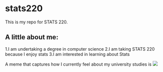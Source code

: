 # stats220

This is my repo for STATS 220. 

## A little about me:

1.I am undertaking a degree in computer science
2.I am taking STATS 220 because I enjoy stats
3.I am interested in learning about Stats

A meme that captures how I currently feel about my university studies is ![](https://c.tenor.com/8druEACXtX8AAAAd/tenor.gif)
